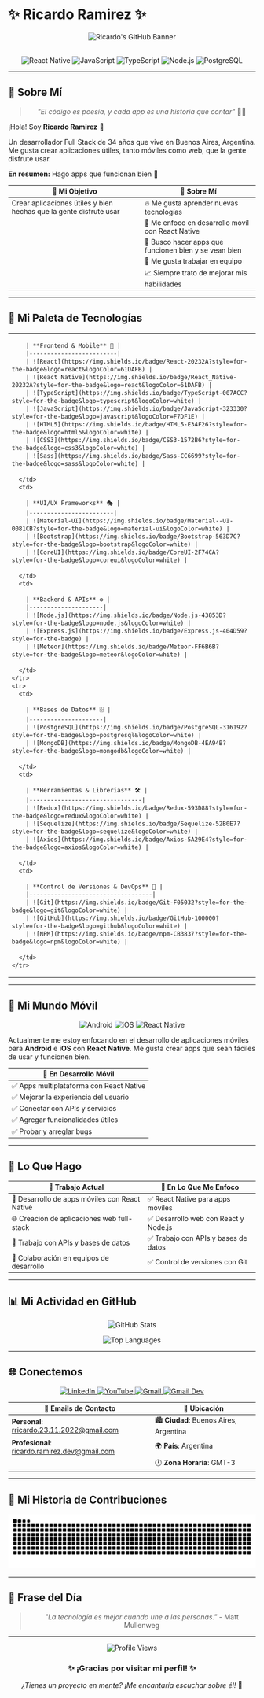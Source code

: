 # ✨ Ricardo Ramirez ✨

<div align="center">
  
  ![Ricardo's GitHub Banner](https://readme-typing-svg.herokuapp.com?font=Fira+Code&weight=500&size=28&pause=1000&color=00D4FF&center=true&vCenter=true&width=435&lines=Hola%2C+soy+Ricardo!;Full+Stack+Developer;React+Native+Developer;Mobile+%26+Web+Apps)
  
  <br/>
  
  <img src="https://img.shields.io/badge/React_Native-20232A?style=for-the-badge&logo=react&logoColor=61DAFB" alt="React Native" />
  <img src="https://img.shields.io/badge/JavaScript-323330?style=for-the-badge&logo=javascript&logoColor=F7DF1E" alt="JavaScript" />
  <img src="https://img.shields.io/badge/TypeScript-007ACC?style=for-the-badge&logo=typescript&logoColor=white" alt="TypeScript" />
  <img src="https://img.shields.io/badge/Node.js-43853D?style=for-the-badge&logo=node.js&logoColor=white" alt="Node.js" />
  <img src="https://img.shields.io/badge/PostgreSQL-316192?style=for-the-badge&logo=postgresql&logoColor=white" alt="PostgreSQL" />
  
</div>

---

## 🌟 Sobre Mí

<div align="center">
  
  > *"El código es poesía, y cada app es una historia que contar"* 📱✨
  
</div>

¡Hola! Soy **Ricardo Ramirez** 👋

Un desarrollador Full Stack de 34 años que vive en Buenos Aires, Argentina. Me gusta crear aplicaciones útiles, tanto móviles como web, que la gente disfrute usar.

**En resumen:** Hago apps que funcionan bien 🚀

<div align="center">
  
  | 🎯 **Mi Objetivo** | 🌟 **Sobre Mí** |
  |-------------------|-----------------|
  | Crear aplicaciones útiles y bien hechas que la gente disfrute usar | 🔥 Me gusta aprender nuevas tecnologías |
  | | 📱 Me enfoco en desarrollo móvil con React Native |
  | | 🚀 Busco hacer apps que funcionen bien y se vean bien |
  | | 🤝 Me gusta trabajar en equipo |
  | | 📈 Siempre trato de mejorar mis habilidades |
  
</div>

---

## 🎨 Mi Paleta de Tecnologías

<div align="center">
  
  <table>
    <tr>
      <td>
        
        | **Frontend & Mobile** 🎨 |
        |-------------------------|
        | ![React](https://img.shields.io/badge/React-20232A?style=for-the-badge&logo=react&logoColor=61DAFB) |
        | ![React Native](https://img.shields.io/badge/React_Native-20232A?style=for-the-badge&logo=react&logoColor=61DAFB) |
        | ![TypeScript](https://img.shields.io/badge/TypeScript-007ACC?style=for-the-badge&logo=typescript&logoColor=white) |
        | ![JavaScript](https://img.shields.io/badge/JavaScript-323330?style=for-the-badge&logo=javascript&logoColor=F7DF1E) |
        | ![HTML5](https://img.shields.io/badge/HTML5-E34F26?style=for-the-badge&logo=html5&logoColor=white) |
        | ![CSS3](https://img.shields.io/badge/CSS3-1572B6?style=for-the-badge&logo=css3&logoColor=white) |
        | ![Sass](https://img.shields.io/badge/Sass-CC6699?style=for-the-badge&logo=sass&logoColor=white) |
        
      </td>
      <td>
        
        | **UI/UX Frameworks** 🎭 |
        |------------------------|
        | ![Material-UI](https://img.shields.io/badge/Material--UI-0081CB?style=for-the-badge&logo=material-ui&logoColor=white) |
        | ![Bootstrap](https://img.shields.io/badge/Bootstrap-563D7C?style=for-the-badge&logo=bootstrap&logoColor=white) |
        | ![CoreUI](https://img.shields.io/badge/CoreUI-2F74CA?style=for-the-badge&logo=coreui&logoColor=white) |
        
      </td>
      <td>
        
        | **Backend & APIs** ⚙️ |
        |---------------------|
        | ![Node.js](https://img.shields.io/badge/Node.js-43853D?style=for-the-badge&logo=node.js&logoColor=white) |
        | ![Express.js](https://img.shields.io/badge/Express.js-404D59?style=for-the-badge) |
        | ![Meteor](https://img.shields.io/badge/Meteor-FF6B6B?style=for-the-badge&logo=meteor&logoColor=white) |
        
      </td>
    </tr>
    <tr>
      <td>
        
        | **Bases de Datos** 🗄️ |
        |---------------------|
        | ![PostgreSQL](https://img.shields.io/badge/PostgreSQL-316192?style=for-the-badge&logo=postgresql&logoColor=white) |
        | ![MongoDB](https://img.shields.io/badge/MongoDB-4EA94B?style=for-the-badge&logo=mongodb&logoColor=white) |
        
      </td>
      <td>
        
        | **Herramientas & Librerías** 🛠️ |
        |--------------------------------|
        | ![Redux](https://img.shields.io/badge/Redux-593D88?style=for-the-badge&logo=redux&logoColor=white) |
        | ![Sequelize](https://img.shields.io/badge/Sequelize-52B0E7?style=for-the-badge&logo=sequelize&logoColor=white) |
        | ![Axios](https://img.shields.io/badge/Axios-5A29E4?style=for-the-badge&logo=axios&logoColor=white) |
        
      </td>
      <td>
        
        | **Control de Versiones & DevOps** 🔧 |
        |-----------------------------------|
        | ![Git](https://img.shields.io/badge/Git-F05032?style=for-the-badge&logo=git&logoColor=white) |
        | ![GitHub](https://img.shields.io/badge/GitHub-100000?style=for-the-badge&logo=github&logoColor=white) |
        | ![NPM](https://img.shields.io/badge/npm-CB3837?style=for-the-badge&logo=npm&logoColor=white) |
        
      </td>
    </tr>
  </table>
  
</div>

---

## 📱 Mi Mundo Móvil

<div align="center">
  
  <img src="https://img.shields.io/badge/Android-3DDC84?style=for-the-badge&logo=android&logoColor=white" alt="Android" />
  <img src="https://img.shields.io/badge/iOS-000000?style=for-the-badge&logo=ios&logoColor=white" alt="iOS" />
  <img src="https://img.shields.io/badge/React_Native-20232A?style=for-the-badge&logo=react&logoColor=61DAFB" alt="React Native" />
  
</div>

Actualmente me estoy enfocando en el desarrollo de aplicaciones móviles para **Android** e **iOS** con **React Native**. Me gusta crear apps que sean fáciles de usar y funcionen bien.

<div align="center">
  
  | 🎯 **En Desarrollo Móvil** |
  |---------------------------|
  | ✅ Apps multiplataforma con React Native |
  | ✅ Mejorar la experiencia del usuario |
  | ✅ Conectar con APIs y servicios |
  | ✅ Agregar funcionalidades útiles |
  | ✅ Probar y arreglar bugs |
  
</div>

---

## 💼 Lo Que Hago

<div align="center">
  
  | 🏢 **Trabajo Actual** | 🎯 **En Lo Que Me Enfoco** |
  |----------------------|---------------------------|
  | 📱 Desarrollo de apps móviles con React Native | ✅ React Native para apps móviles |
  | 🌐 Creación de aplicaciones web full-stack | ✅ Desarrollo web con React y Node.js |
  | 🔧 Trabajo con APIs y bases de datos | ✅ Trabajo con APIs y bases de datos |
  | 🤝 Colaboración en equipos de desarrollo | ✅ Control de versiones con Git |
  
</div>

---

## 📊 Mi Actividad en GitHub

<div align="center">
  
  ![GitHub Stats](https://github-readme-stats.vercel.app/api?username=shricard&show_icons=true&theme=radical&hide_border=true&bg_color=0D1117&title_color=00D4FF&icon_color=00D4FF&text_color=FFFFFF&hide=contributions,issues&card_width=400)
  
  ![Top Languages](https://github-readme-stats.vercel.app/api/top-langs/?username=shricard&layout=compact&theme=radical&hide_border=true&bg_color=0D1117&title_color=00D4FF&text_color=FFFFFF&card_width=400&langs_count=6)
  
</div>

---

## 🌐 Conectemos

<div align="center">
  
  <a href="https://www.linkedin.com/in/ram%C3%ADrezricardo/" target="_blank">
    <img src="https://img.shields.io/badge/LinkedIn-0077B5?style=for-the-badge&logo=linkedin&logoColor=white" alt="LinkedIn" />
  </a>
  <a href="https://www.youtube.com/channel/UCdV2tPWPrTtcHuwZ5dWtwJQ" target="_blank">
    <img src="https://img.shields.io/badge/YouTube-FF0000?style=for-the-badge&logo=youtube&logoColor=white" alt="YouTube" />
  </a>
  <a href="mailto:rricardo.23.11.2022@gmail.com">
    <img src="https://img.shields.io/badge/Gmail-D14836?style=for-the-badge&logo=gmail&logoColor=white" alt="Gmail" />
  </a>
  <a href="mailto:ricardo.ramirez.dev@gmail.com">
    <img src="https://img.shields.io/badge/Gmail-D14836?style=for-the-badge&logo=gmail&logoColor=white" alt="Gmail Dev" />
  </a>
  
</div>

<div align="center">
  
  | 📧 **Emails de Contacto** | 📍 **Ubicación** |
  |--------------------------|-----------------|
  | **Personal**: [rricardo.23.11.2022@gmail.com](mailto:rricardo.23.11.2022@gmail.com) | 🏙️ **Ciudad**: Buenos Aires, Argentina |
  | **Profesional**: [ricardo.ramirez.dev@gmail.com](mailto:ricardo.ramirez.dev@gmail.com) | 🌍 **País**: Argentina |
  | | 🕐 **Zona Horaria**: GMT-3 |
  
</div>

---

## 🎨 Mi Historia de Contribuciones

<div align="center">
  <img src="https://raw.githubusercontent.com/shricard/shricard/output/github-contribution-grid-snake-dark.svg" alt="Snake animation" />
</div>

---

## 💫 Frase del Día

<div align="center">
  
  > *"La tecnología es mejor cuando une a las personas."* - Matt Mullenweg
  
</div>

---

<div align="center">
  
  <img src="https://komarev.com/ghpvc/?username=shricard&style=flat-square&color=00D4FF" alt="Profile Views" />
  
  ### ✨ ¡Gracias por visitar mi perfil! ✨
  
  *¿Tienes un proyecto en mente? ¡Me encantaría escuchar sobre él!* 🌟
  
</div>
